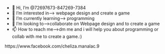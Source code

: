 - 👋 Hi, I’m @72697673-847269-7384
- 👀 I’m interested in--> webpage design and create a game
- 🌱 I’m currently learning--> programming
- 💞️ I’m looking to-->collaborate on Webpage design and to create a game
- 📫 How to reach me-->dm me and i will help you about programming or collab with me to create a game.:)

<!---
72697673-847269-7384/72697673-847269-7384 is a ✨ special ✨ repository because its `README.md` (this file) appears on your GitHub profile.
You can click the Preview link to take a look at your changes.
---> https://www.facebook.com/cheliza.manalac.9
